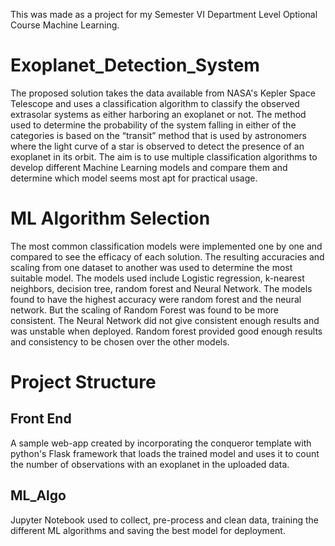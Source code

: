 This was made as a project for my Semester VI Department Level Optional Course Machine Learning.
# Exoplanet_Detection_System
The proposed solution takes the data available from NASA's Kepler Space Telescope and uses a classification algorithm to classify the observed extrasolar systems as either harboring an exoplanet or not. The method used to determine the probability of the system falling in either of the categories is based on the “transit” method that is used by astronomers where the light curve of a star is observed to detect the presence of an exoplanet in its orbit. The aim is to use multiple classification algorithms to develop different Machine Learning models and compare them and determine which model seems most apt for practical usage.
# ML Algorithm Selection
The most common classification models were implemented one by one and compared to see the efficacy of each solution. The resulting accuracies and scaling from one dataset to another was used to determine the most suitable model. The models used include Logistic regression, k-nearest neighbors, decision tree, random forest and Neural Network. The models found to have the highest accuracy were random forest and the neural network. But the scaling of Random Forest was found to be more consistent. The Neural Network did not give consistent enough results and was unstable when deployed. Random forest provided good enough results and consistency to be chosen over the other models.
# Project Structure
## Front End ##
A sample web-app created by incorporating the conqueror template with python's Flask framework that loads the trained model and uses it to count the number of observations with an exoplanet in the uploaded data.
## ML_Algo ##
Jupyter Notebook used to collect, pre-process and clean data, training the different ML algorithms and saving the best model for deployment.
